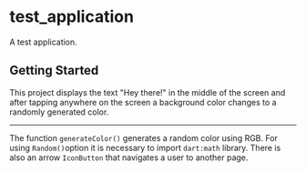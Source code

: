 # test_application

A test application.

## Getting Started
This project displays the text "Hey there!" in the middle of the screen
and after tapping anywhere on the screen a background color changes to a randomly generated color.
***
The function `generateColor()` generates a random color using RGB. For using `Random()`option 
it is necessary to import `dart:math` library.
There is also an arrow `IconButton` that navigates a user to another page.
